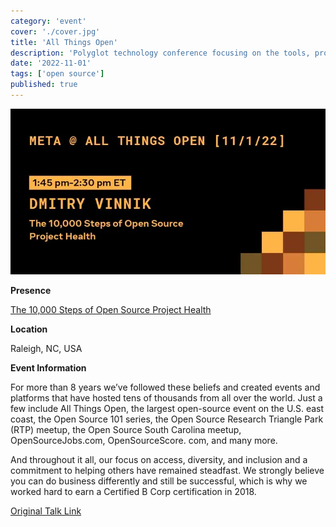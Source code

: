 ```yaml
---
category: 'event'
cover: './cover.jpg'
title: 'All Things Open'
description: 'Polyglot technology conference focusing on the tools, processes and people making open source possible.'
date: '2022-11-01'
tags: ['open source']
published: true
---
```

![cover](./cover.jpg)

**Presence**

[The 10,000 Steps of Open Source Project Health](https://dvinnik.dev/presentations/2021/10000-steps-of-open-source-project-health)

**Location**

Raleigh, NC, USA

**Event Information**

For more than 8 years we’ve followed these beliefs and created events and platforms that have hosted tens of thousands from all over the world.  Just a few include All Things Open, the largest open-source event on the U.S. east coast, the Open Source 101 series, the Open Source Research Triangle Park (RTP) meetup, the Open Source South Carolina meetup, OpenSourceJobs.com, OpenSourceScore. com, and many more.

And throughout it all, our focus on access, diversity, and inclusion and a commitment to helping others have remained steadfast.  We strongly believe you can do business differently and still be successful, which is why we worked hard to earn a Certified B Corp certification in 2018.

[Original Talk Link](https://2022.allthingsopen.org/speakers/dmitry-vinnik/)
